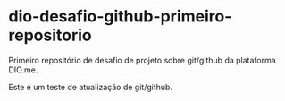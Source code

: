 # dio-desafio-github-primeiro-repositorio
Primeiro repositório de desafio de projeto sobre git/github da plataforma DIO.me. 

Este é um teste de atualização de git/github.